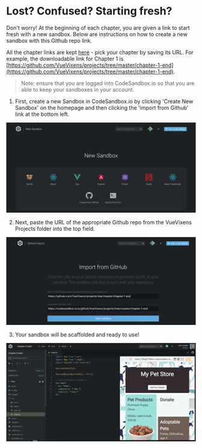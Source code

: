 # Lost? Confused? Starting fresh?

Don't worry! At the beginning of each chapter, you are given a link to start fresh with a new sandbox. Below are instructions on how to create a new sandbox with this Github repo link.

All the chapter links are kept [here](https://github.com/VueVixens/projects) - pick your chapter by saving its URL. For example, the downloadable link for Chapter 1 is [https://github.com/VueVixens/projects/tree/master/chapter-1-end](https://github.com/VueVixens/projects/tree/master/chapter-1-end).

> Note: ensure that you are logged into CodeSandbox.io so that you are able to keep your sandboxes in your account.

1. First, create a new Sandbox in CodeSandbox.io by clicking 'Create New Sandbox' on the homepage and then clicking the 'import from Github' link at the bottom left.

![Step 1](./images/codesandbox_1.png)

2. Next, paste the URL of the appropriate Github repo from the VueVixens Projects folder into the top field.

![Step 2](./images/codesandbox_2.png)

3. Your sandbox will be scaffolded and ready to use!

![Step 3](./images/codesandbox_3.png)